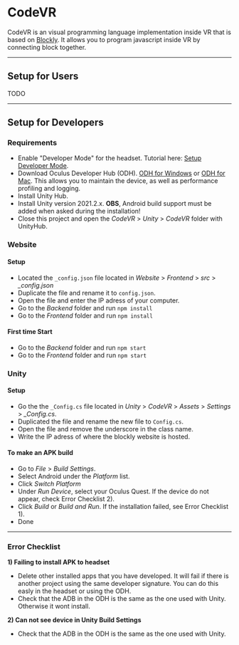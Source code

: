 # CodeVR
CodeVR is an visual programming language implementation inside VR that is based on [Blockly](https://developers.google.com/blockly). It allows you to program javascript inside VR by connecting block together.

---

## Setup for Users
TODO

---

## Setup for Developers

### Requirements
* Enable "Developer Mode" for the headset. Tutorial here: [Setup Developer Mode](https://developer.oculus.com/documentation/native/android/mobile-device-setup/#enable-developer-mode).
* Download Oculus Developer Hub (ODH). [ODH for Windows](https://developer.oculus.com/downloads/package/oculus-developer-hub-win/) or [ODH for Mac](https://developer.oculus.com/downloads/package/oculus-developer-hub-mac/). This allows you to maintain the device, as well as performance profiling and logging.
* Install Unity Hub.
* Install Unity version 2021.2.x. **OBS**, Android build support must be added when asked during the installation!
* Close this project and open the *CodeVR* > *Unity* > *CodeVR* folder with UnityHub.

### Website
#### Setup
* Located the `_config.json` file located in *Website* > *Frontend* > *src* > *_config.json*
* Duplicate the file and rename it to `config.json`.
* Open the file and enter the IP adress of your computer.
* Go to the *Backend* folder and run `npm install`
* Go to the *Frontend* folder and run `npm install`

#### First time Start
* Go to the *Backend* folder and run `npm start`
* Go to the *Frontend* folder and run `npm start`


### Unity
#### Setup
* Go the the `_Config.cs` file located in *Unity* > *CodeVR* > *Assets* > *Settings* > *_Config.cs*.
* Duplicated the file and rename the new file to `Config.cs`.
* Open the file and remove the underscore in the class name.
* Write the IP adress of where the blockly website is hosted. 

#### To make an APK build
* Go to *File* > *Build Settings*.
* Select Android under the *Platform* list.
* Click *Switch Platform*
* Under *Run Device*, select your Oculus Quest. If the device do not appear, check Error Checklist 2).
* Click *Build* or *Build and Run*. If the installation failed, see Error Checklist 1).
* Done

---

### Error Checklist

**1) Failing to install APK to headset**
* Delete other installed apps that you have developed. It will fail if there is another project using the same developer signature. You can do this easly in the headset or using the ODH.
* Check that the ADB in the ODH is the same as the one used with Unity. Otherwise it wont install.

**2) Can not see device in Unity Build Settings**
* Check that the ADB in the ODH is the same as the one used with Unity.